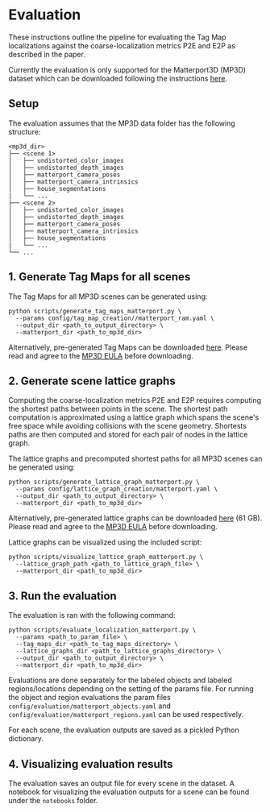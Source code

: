 # Evaluation
These instructions outline the pipeline for evaluating the Tag Map localizations against the coarse-localization metrics P2E and E2P as described in the paper. 

Currently the evaluation is only supported for the Matterport3D (MP3D) dataset which can be downloaded following the instructions [here](https://niessner.github.io/Matterport/).


## Setup
The evaluation assumes that the MP3D data folder has the following structure:
```
<mp3d_dir>
├── <scene 1>
│   ├── undistorted_color_images
│   ├── undistorted_depth_images
│   ├── matterport_camera_poses
│   ├── matterport_camera_intrinsics
│   ├── house_segmentations
|   └── ...
├── <scene 2>
│   ├── undistorted_color_images
│   ├── undistorted_depth_images
│   ├── matterport_camera_poses
│   ├── matterport_camera_intrinsics
│   ├── house_segmentations
|   └── ...
└── ...
```


## 1. Generate Tag Maps for all scenes
The Tag Maps for all MP3D scenes can be generated using:

```
python scripts/generate_tag_maps_matterport.py \
  --params config/tag_map_creation//matterport_ram.yaml \
  --output_dir <path_to_output_directory> \
  --matterport_dir <path_to_mp3d_dir>
```

Alternatively, pre-generated Tag Maps can be downloaded [here](https://huggingface.co/datasets/frozendonuts/tag-mapping/resolve/main/mp3d_tag_maps.zip). Please read and agree to the [MP3D EULA](https://kaldir.vc.in.tum.de/matterport/MP_TOS.pdf) before downloading.



## 2. Generate scene lattice graphs
Computing the coarse-localization metrics P2E and E2P requires computing the shortest paths between points in the scene. The shortest path computation is approximated using a lattice graph which spans the scene's free space while avoiding collisions with the scene geometry. Shortests paths are then computed and stored for each pair of nodes in the lattice graph.

The lattice graphs and precomputed shortest paths for all MP3D scenes can be generated using:
```
python scripts/generate_lattice_graph_matterport.py \
  --params config/lattice_graph_creation/matterport.yaml \
  --output_dir <path_to_output_directory> \
  --matterport_dir <path_to_mp3d_dir>
```

Alternatively, pre-generated lattice graphs can be downloaded [here](https://huggingface.co/datasets/frozendonuts/tag-mapping/resolve/main/mp3d_lattice_graphs.zip) (61 GB). Please read and agree to the [MP3D EULA](https://kaldir.vc.in.tum.de/matterport/MP_TOS.pdf) before downloading.

Lattice graphs can be visualized using the included script:
```
python scripts/visualize_lattice_graph_matterport.py \
  --lattice_graph_path <path_to_lattice_graph_file> \
  --matterport_dir <path_to_mp3d_dir>
```


## 3. Run the evaluation
The evaluation is ran with the following command:
```
python scripts/evaluate_localization_matterport.py \
  --params <path_to_param_file> \
  --tag_maps_dir <path_to_tag_maps_directory> \
  --lattice_graphs_dir <path_to_lattice_graphs_directory> \
  --output_dir <path_to_output_directory> \
  --matterport_dir <path_to_mp3d_dir>
```

Evaluations are done separately for the labeled objects and labeled regions/locations depending on the setting of the params file. For running the object and region evaluations the param files `config/evaluation/matterport_objects.yaml` and `config/evaluation/matterport_regions.yaml` can be used respectively.

For each scene, the evaluation outputs are saved as a pickled Python dictionary.


## 4. Visualizing evaluation results
The evaluation saves an output file for every scene in the dataset. A notebook for visualizing the evaluation outputs for a scene can be found under the `notebooks` folder. 
